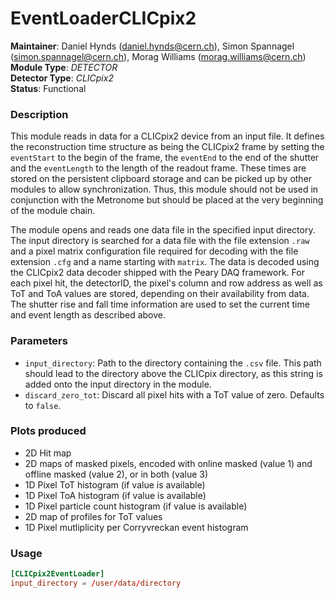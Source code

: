 # EventLoaderCLICpix2
**Maintainer**: Daniel Hynds (<daniel.hynds@cern.ch>), Simon Spannagel (<simon.spannagel@cern.ch>), Morag Williams (<morag.williams@cern.ch>)  
**Module Type**: *DETECTOR*  
**Detector Type**: *CLICpix2*  
**Status**: Functional

### Description
This module reads in data for a CLICpix2 device from an input file. It defines the reconstruction time structure as being the CLICpix2 frame by setting the `eventStart` to the begin of the frame, the `eventEnd` to the end of the shutter and the `eventLength` to the length of the readout frame. These times are stored on the persistent clipboard storage and can be picked up by other modules to allow synchronization.
Thus, this module should not be used in conjunction with the Metronome but should be placed at the very beginning of the module chain.

The module opens and reads one data file in the specified input directory.
The input directory is searched for a data file with the file extension `.raw` and a pixel matrix configuration file required for decoding with the file extension `.cfg` and a name starting with `matrix`.
The data is decoded using the CLICpix2 data decoder shipped with the Peary DAQ framework. For each pixel hit, the detectorID, the pixel's column and row address as well as ToT and ToA values are stored, depending on their availability from data. The shutter rise and fall time information are used to set the current time and event length as described above.

### Parameters
* `input_directory`: Path to the directory containing the `.csv` file. This path should lead to the directory above the CLICpix directory, as this string is added onto the input directory in the module.
* `discard_zero_tot`: Discard all pixel hits with a ToT value of zero. Defaults to `false`.

### Plots produced
* 2D Hit map
* 2D maps of masked pixels, encoded with online masked (value 1) and offline masked (value 2), or in both (value 3)
* 1D Pixel ToT histogram (if value is available)
* 1D Pixel ToA histogram (if value is available)
* 1D Pixel particle count histogram (if value is available)
* 2D map of profiles for ToT values
* 1D Pixel mutliplicity per Corryvreckan event histogram

### Usage
```toml
[CLICpix2EventLoader]
input_directory = /user/data/directory
```
